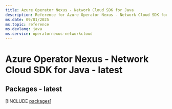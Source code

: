 ```yaml
---
title: Azure Operator Nexus - Network Cloud SDK for Java
description: Reference for Azure Operator Nexus - Network Cloud SDK for Java
ms.date: 09/01/2025
ms.topic: reference
ms.devlang: java
ms.service: operatornexus-networkcloud
---
```

# Azure Operator Nexus - Network Cloud SDK for Java - latest
## Packages - latest
[!INCLUDE [packages](operator-nexus---network-cloud-index.md)]